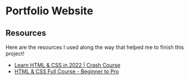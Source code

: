 # Portfolio Website 

## Resources
Here are the resources I used along the way that helped me to finish this project!
- [Learn HTML & CSS in 2022 | Crash Course
](https://www.youtube.com/watch?v=gXLjWRteuWI&ab_channel=DesignCourse)
- [HTML & CSS Full Course - Beginner to Pro
](https://www.youtube.com/watch?v=G3e-cpL7ofc&list=PLEPye7A7EcQZrT3VSBb7jtxnxIfY3yyG6&ab_channel=SuperSimpleDev)
